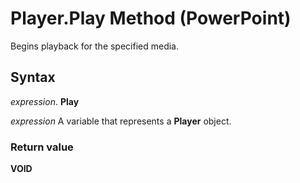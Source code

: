 
# Player.Play Method (PowerPoint)

Begins playback for the specified media.


## Syntax

 _expression_. **Play**

 _expression_ A variable that represents a **Player** object.


### Return value

 **VOID**

